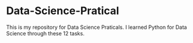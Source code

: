 # Data-Science-Pratical
This is my repository for Data Science Praticals. I learned Python for Data Science through these 12 tasks.

